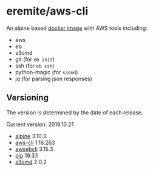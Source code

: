# eremite/aws-cli

An alpine based [docker image](https://hub.docker.com/r/eremite/aws-cli/) with AWS tools including:

* aws
* eb
* s3cmd
* git (for `eb init`)
* ssh (for `eb ssh`)
* python-magic (for `s3cmd`)
* jq (for parsing json responses)

## Versioning

The version is determined by the date of each release.

Current version: 2019.10.21

* [alpine](https://hub.docker.com/r/library/alpine/tags/) 3.10.3
* [aws-cli](https://github.com/aws/aws-cli/releases) 1.16.263
* [awsebcli](https://pypi.python.org/pypi/awsebcli/#history) 3.15.3
* [pip](https://pip.pypa.io/en/stable/news/) 19.3.1
* [s3cmd](https://github.com/s3tools/s3cmd/releases) 2.0.2
